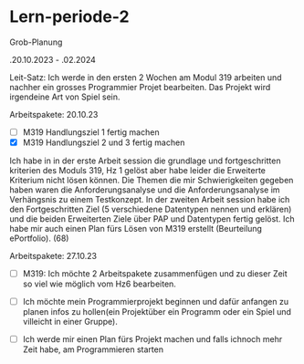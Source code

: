 # Lern-periode-2

Grob-Planung 

 .20.10.2023 - .02.2024

Leit-Satz:
Ich werde in den ersten 2 Wochen am Modul 319 arbeiten und nachher ein grosses Programmier Projet bearbeiten. Das Projekt wird irgendeine Art von Spiel sein. 


Arbeitspakete: 20.10.23

- [ ] M319 Handlungsziel 1 fertig machen
- [x] M319 Handlungsziel 2 und 3 fertig machen

Ich habe in in der erste Arbeit session die grundlage und fortgeschritten kriterien des Moduls 319, Hz 1 gelöst aber habe leider die Erweiterte Kriterium nicht lösen können.
Die Themen die mir Schwierigkeiten gegeben haben waren die Anforderungsanalyse und die Anforderungsanalyse im Verhängsnis zu einem Testkonzept.
In der zweiten Arbeit session habe ich den Fortgeschritten Ziel (5 verschiedene Datentypen nennen und erklären) und die beiden Erweiterten Ziele über PAP und Datentypen fertig gelöst. Ich habe mir auch einen Plan fürs Lösen von M319 erstellt (Beurteilung ePortfolio). (68)


Arbeitspakete: 27.10.23

- [ ] M319: Ich möchte 2 Arbeitspakete zusammenfügen und zu dieser Zeit so viel wie möglich vom Hz6 bearbeiten.
- [ ] Ich möchte mein Programmierprojekt beginnen und dafür anfangen zu planen infos zu hollen(ein Projektüber ein Programm oder ein Spiel und villeicht in einer Gruppe).
- [ ] Ich werde mir einen Plan fürs Projekt machen und falls ichnoch mehr Zeit habe, am Programmieren starten

